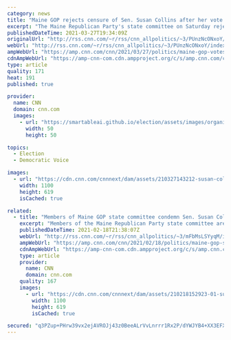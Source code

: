 ```yaml
---
category: news
title: "Maine GOP rejects censure of Sen. Susan Collins after her vote to convict Trump"
excerpt: "The Maine Republican Party's state committee on Saturday rejected a censure measure against Sen. Susan Collins, following her vote earlier this year to convict former President Donald Trump in his Senate impeachment trial.\n    \n"
publishedDateTime: 2021-03-27T19:34:09Z
originalUrl: "http://rss.cnn.com/~r/rss/cnn_allpolitics/~3/PUnzNcONxoY/index.html"
webUrl: "http://rss.cnn.com/~r/rss/cnn_allpolitics/~3/PUnzNcONxoY/index.html"
ampWebUrl: "https://amp.cnn.com/cnn/2021/03/27/politics/maine-gop-votes-against-censure-susan-collins/index.html"
cdnAmpWebUrl: "https://amp-cnn-com.cdn.ampproject.org/c/s/amp.cnn.com/cnn/2021/03/27/politics/maine-gop-votes-against-censure-susan-collins/index.html"
type: article
quality: 171
heat: 191
published: true

provider:
  name: CNN
  domain: cnn.com
  images:
    - url: "https://smartableai.github.io/election/assets/images/organizations/cnn.com-50x50.jpg"
      width: 50
      height: 50

topics:
  - Election
  - Democratic Voice

images:
  - url: "https://cdn.cnn.com/cnnnext/dam/assets/210327143212-susan-collins-0224-super-tease.jpg"
    width: 1100
    height: 619
    isCached: true

related:
  - title: "Members of Maine GOP state committee condemn Sen. Susan Collins' vote to convict Trump"
    excerpt: "Members of the Maine Republican Party state committee are condemning \"in the strongest possible terms\" Republican Sen. Susan Collins' vote to convict former President Donald Trump in his impeachment trial this month -- another sign of the backlash against lawmakers who bucked Trump, but one that may"
    publishedDateTime: 2021-02-18T21:38:07Z
    webUrl: "http://rss.cnn.com/~r/rss/cnn_allpolitics/~3/mFbMsLSYyqM/index.html"
    ampWebUrl: "https://amp.cnn.com/cnn/2021/02/18/politics/maine-gop-susan-collins-trump-impeachment/index.html"
    cdnAmpWebUrl: "https://amp-cnn-com.cdn.ampproject.org/c/s/amp.cnn.com/cnn/2021/02/18/politics/maine-gop-susan-collins-trump-impeachment/index.html"
    type: article
    provider:
      name: CNN
      domain: cnn.com
    quality: 167
    images:
      - url: "https://cdn.cnn.com/cnnnext/dam/assets/210218152923-01-susan-collins-0211-super-tease.jpg"
        width: 1100
        height: 619
        isCached: true

secured: "q3PZup+PHrw39vx2ejAVROJj43z0BeeALrVvLnrrr1Rx2P/dYWJYB4+XX3EFXK2JUDsybuqcm3lXJDRdyEjvuwvWWhiPFjaCXe62xZfJllFapguhRognJnx82fRGyIX1JxwOg6shStefZaHIUm62c+s35ROS6ScUl3WdHVPzBrxq98HtgheKMx6ZteYW6I13FF+rO2F24R7sA3/tn7a155C7nqkLV2HLLQEzDoo+DmPzCS93ugX8rJ02YbuH1MJ8HeJbFE5S5MR7Z2Pk7uQGk78fRRn8NkNNRr4ILzfj6S+6j0chKxpFS0u89b8K4PBfl1F3Vb+wLqqGiE+3c5br1YBeZ02VegNQxTCRPeaJ/l8=;y+hmWFh8C2HqW4KWZe8L8w=="
---
```


